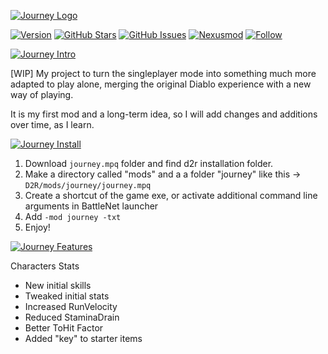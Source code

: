 [![Journey Logo](https://i.ibb.co/w6BR2Jg/journey-logo.png)]()

[![Version](https://img.shields.io/badge/VERSION-0.0-brown?style=flat-square)](https://github.com/vtorhdev/Journey-D2RMod)
[![GitHub Stars](https://img.shields.io/github/stars/vtorhdev/Journey-D2RMod?label=STARS&style=flat-square)](https://github.com/vtorhdev/Journey-D2RMod/stargazers)
[![GitHub Issues](https://img.shields.io/github/issues/vtorhdev/Journey-D2RMod?label=ISSUES&style=flat-square)](https://github.com/vtorhdev/Journey-D2RMod/issues)
[![Nexusmod](https://img.shields.io/badge/NEXUS-MOD-red?style=flat-square)](https://github.com/vtorhdev/Journey-D2RMod)
[![Follow](https://img.shields.io/github/followers/vtorhdev.svg?label=Follow&style=social&maxAge=2592000)]()

[![Journey Intro](https://i.ibb.co/2kTgtBn/journey-intro-1.png)]()

[WIP] My project to turn the singleplayer mode into something much more adapted to play alone, merging the original Diablo experience with a new way of playing. 

It is my first mod and a long-term idea, so I will add changes and additions over time, as I learn.


[![Journey Install](https://i.ibb.co/wKHm2pJ/journey-install-1.png)]()

1) Download `journey.mpq` folder and find d2r installation folder. 
2) Make a directory called "mods" and a a folder "journey" like this -> `D2R/mods/journey/journey.mpq`
3) Create a shortcut of the game exe, or activate additional command line arguments in BattleNet launcher
4) Add `-mod journey -txt`
5) Enjoy!


[![Journey Features](https://i.ibb.co/H4963By/journey-feat-1.png)]()

Characters Stats
* New initial skills
* Tweaked initial stats
* Increased RunVelocity
* Reduced StaminaDrain
* Better ToHit Factor
* Added "key" to starter items
